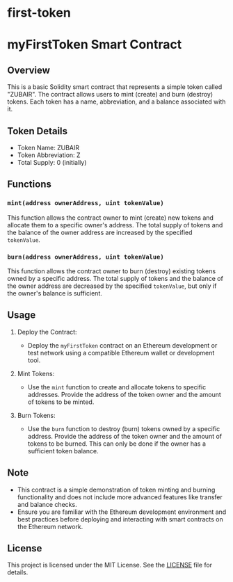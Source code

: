 # first-token
# myFirstToken Smart Contract

## Overview
This is a basic Solidity smart contract that represents a simple token called "ZUBAIR". The contract allows users to mint (create) and burn (destroy) tokens. Each token has a name, abbreviation, and a balance associated with it.

## Token Details
- Token Name: ZUBAIR
- Token Abbreviation: Z
- Total Supply: 0 (initially)

## Functions

### `mint(address ownerAddress, uint tokenValue)`
This function allows the contract owner to mint (create) new tokens and allocate them to a specific owner's address. The total supply of tokens and the balance of the owner address are increased by the specified `tokenValue`.

### `burn(address ownerAddress, uint tokenValue)`
This function allows the contract owner to burn (destroy) existing tokens owned by a specific address. The total supply of tokens and the balance of the owner address are decreased by the specified `tokenValue`, but only if the owner's balance is sufficient.

## Usage

1. Deploy the Contract:
   - Deploy the `myFirstToken` contract on an Ethereum development or test network using a compatible Ethereum wallet or development tool.

2. Mint Tokens:
   - Use the `mint` function to create and allocate tokens to specific addresses. Provide the address of the token owner and the amount of tokens to be minted.

3. Burn Tokens:
   - Use the `burn` function to destroy (burn) tokens owned by a specific address. Provide the address of the token owner and the amount of tokens to be burned. This can only be done if the owner has a sufficient token balance.

## Note
- This contract is a simple demonstration of token minting and burning functionality and does not include more advanced features like transfer and balance checks.
- Ensure you are familiar with the Ethereum development environment and best practices before deploying and interacting with smart contracts on the Ethereum network.

## License
This project is licensed under the MIT License. See the [LICENSE](LICENSE) file for details.


